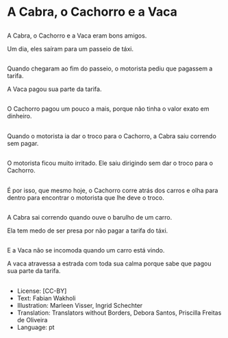 # A Cabra, o Cachorro e a Vaca

##
A Cabra, o Cachorro e a Vaca eram bons amigos.

Um dia, eles saíram para um passeio de táxi.

##
Quando chegaram ao fim do passeio, o motorista pediu que pagassem a tarifa.

A Vaca pagou sua parte da tarifa.

##
O Cachorro pagou um pouco a mais, porque não tinha o valor exato em dinheiro.

##
Quando o motorista ia dar o troco para o Cachorro, a Cabra saiu correndo sem pagar.

##
O motorista ficou muito irritado. Ele saiu dirigindo sem dar o troco para o Cachorro.

##
É por isso, que mesmo hoje, o Cachorro corre atrás dos carros e olha para dentro para encontrar o motorista que lhe deve o troco.

##
A Cabra sai correndo quando ouve o barulho de um carro.

Ela tem medo de ser presa por não pagar a tarifa do táxi.

##
E a Vaca não se incomoda quando um carro está vindo.

A vaca atravessa a estrada com toda sua calma porque sabe que pagou sua parte da tarifa.

##
* License: [CC-BY]
* Text: Fabian Wakholi
* Illustration: Marleen Visser, Ingrid Schechter
* Translation: Translators without Borders, Debora Santos, Priscilla Freitas de Oliveira
* Language: pt
